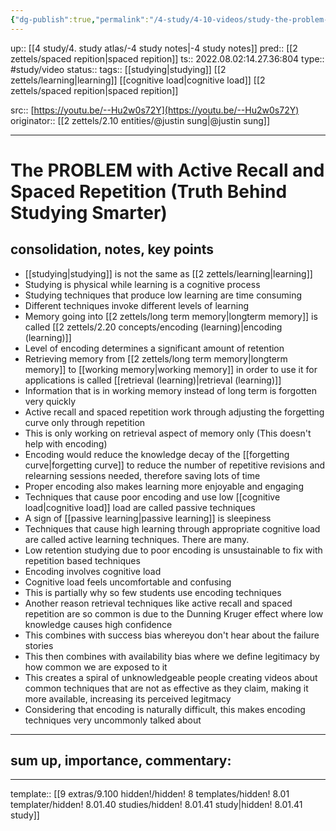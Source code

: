 ```yaml
---
{"dg-publish":true,"permalink":"/4-study/4-10-videos/study-the-problem-with-active-recall-and-spaced-repetition-truth-behind-studying-smarter/"}
---
```


up:: [[4 study/4. study atlas/-4 study notes\|-4 study notes]]
pred:: [[2 zettels/spaced repition\|spaced repition]]
ts:: 2022.08.02:14.27.36:804
type:: #study/video
status:: 
tags:: [[studying\|studying]] [[2 zettels/learning\|learning]] [[cognitive load\|cognitive load]] [[2 zettels/spaced repition\|spaced repition]]

src:: [https://youtu.be/--Hu2w0s72Y](https://youtu.be/--Hu2w0s72Y)
originator:: [[2 zettels/2.10 entities/@justin sung\|@justin sung]]

____

# The PROBLEM with Active Recall and Spaced Repetition (Truth Behind Studying Smarter)

## consolidation, notes, key points

- [[studying\|studying]] is not the same as [[2 zettels/learning\|learning]]
- Studying is physical while learning is a cognitive process
- Studying techniques that produce low learning are time consuming
- Different techniques invoke different levels of learning
- Memory going into [[2 zettels/long term memory\|longterm memory]] is called [[2 zettels/2.20 concepts/encoding (learning)\|encoding (learning)]]
- Level of encoding determines a significant amount of retention
- Retrieving memory from [[2 zettels/long term memory\|longterm memory]] to [[working memory\|working memory]] in order to use it for applications is called [[retrieval (learning)\|retrieval (learning)]]
- Information that is in working memory instead of long term is forgotten very quickly
- Active recall and spaced repetition work through adjusting the forgetting curve only through repetition
- This is only working on retrieval aspect of memory only (This doesn't help with encoding)
- Encoding would reduce the knowledge decay of the [[forgetting curve\|forgetting curve]] to reduce the number of repetitive revisions and relearning sessions needed, therefore saving lots of time
- Proper encoding also makes learning more enjoyable and engaging
- Techniques that cause poor encoding and use low [[cognitive load\|cognitive load]] load are called passive techniques
- A sign of [[passive learning\|passive learning]] is sleepiness
- Techniques that cause high learning through appropriate cognitive load are called active learning techniques. There are many.
- Low retention studying due to poor encoding is unsustainable to fix with repetition based techniques
- Encoding involves cognitive load
- Cognitive load feels uncomfortable and confusing
- This is partially why so few students use encoding techniques
- Another reason retrieval techniques like active recall and spaced repetition are so common is due to the Dunning Kruger effect where low knowledge causes high confidence
- This combines with success bias whereyou don't hear about the failure stories
- This then combines with availability bias where we define legitimacy by how common we are exposed to it
- This creates a spiral of unknowledgeable people creating videos about common techniques that are not as effective as they claim, making it more available, increasing its perceived legitmacy
- Considering that encoding is naturally difficult, this makes encoding techniques very uncommonly talked about

____
## sum up, importance, commentary:



____
template:: [[9 extras/9.100 hidden!/hidden! 8 templates/hidden! 8.01 templater/hidden! 8.01.40 studies/hidden! 8.01.41 study\|hidden! 8.01.41 study]]
